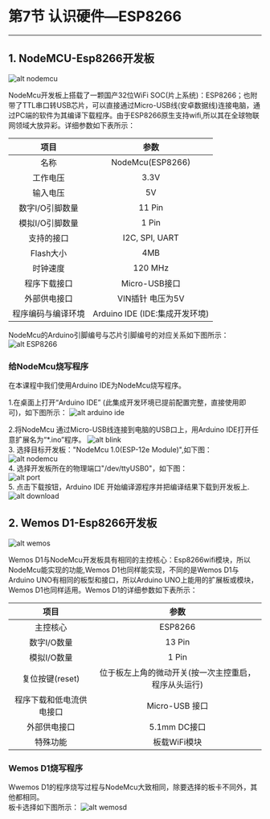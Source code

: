 # 第7节 认识硬件—ESP8266

---

## 1. NodeMCU-Esp8266开发板

![alt nodemcu](http://q6c64umf6.bkt.clouddn.com/nodemcu-no1.jpg)  

NodeMcu开发板上搭载了一颗国产32位WiFi SOC(片上系统)：ESP8266；也附带了TTL串口转USB芯片，可以直接通过Micro-USB线(安卓数据线)连接电脑，通过PC端的软件为其编译下载程序。由于ESP8266原生支持wifi,所以其在全球物联网领域大放异彩。详细参数如下表所示：

  |项目|参数|
   :-:|:-:
   |名称|NodeMcu(ESP8266)|
   |工作电压|3.3V|
   |输入电压|5V|
   |数字I/O引脚数量|11 Pin |
   |模拟I/O引脚数量|1 Pin|
   |支持的接口|I2C, SPI, UART|
   |Flash大小|4MB|
   |时钟速度|120 MHz|
   |程序下载接口|Micro-USB接口|
   |外部供电接口|VIN插针 电压为5V|
   |程序编码与编译环境|Arduino IDE (IDE:集成开发环境)|  

NodeMcu的Arduino引脚编号与芯片引脚编号的对应关系如下图所示：  
![alt ESP8266](https://timgsa.baidu.com/timg?image&quality=80&size=b9999_10000&sec=1582091992576&di=380f0678959750a94886824c0616351e&imgtype=0&src=http%3A%2F%2Fwww.wfuyu.com%2Fuploadfile%2Fcj%2F20150502%2FNODEMCU-DEVKIT-INSTRUCTION-EN.png)

### 给NodeMcu烧写程序

在本课程中我们使用Arduino IDE为NodeMcu烧写程序。

1.在桌面上打开“Arduino IDE” (此集成开发环境已提前配置完整，直接使用即可)，如下图所示：
![alt arduino ide](https://timgsa.baidu.com/timg?image&quality=80&size=b9999_10000&sec=1581959664268&di=9cc5ddcfdcfcbb695ad6fc53d2aa9551&imgtype=0&src=http%3A%2F%2Fwww.uzzf.com%2Fup%2F2015-7%2F2015073111171442149.png)  

2.将NodeMcu 通过Micro-USB线连接到电脑的USB口上，用Arduino IDE打开任意扩展名为“*.ino”程序。
![alt blink](http://q6c64umf6.bkt.clouddn.com/blink.png)  
3. 选择目标开发板："NodeMcu 1.0(ESP-12e Module)",如下图：  
![alt nodemcu](http://q6c64umf6.bkt.clouddn.com/nodemcu.png)  
4. 选择开发板所在的物理端口"/dev/ttyUSB0"，如下图：  
![alt port](http://q6c64umf6.bkt.clouddn.com/port.png)  
5. 点击下载按钮，Arduino IDE 开始编译源程序并把编译结果下载到开发板上.  
![alt download](http://q6c64umf6.bkt.clouddn.com/download.png)

## 2. Wemos D1-Esp8266开发板

![alt wemos](http://q6c64umf6.bkt.clouddn.com/wemos.jpg)

Wemos D1与NodeMcu开发板具有相同的主控核心：Esp8266wifi模块，所以NodeMcu能实现的功能,Wemos D1也同样能实现，不同的是Wemos D1与Arduino UNO有相同的板型和接口，所以Arduino UNO上能用的扩展板或模块，Wemos D1也同样适用。Wemos D1的详细参数如下表所示：

|项目|参数|
:-:|:-:
|主控核心|ESP8266|
|数字I/O数量|13 Pin|
|模拟I/O数量|1 Pin|
|复位按键(reset)|位于板左上角的微动开关(按一次主控重启，程序从头运行)|
|程序下载和低电流供电接口|Micro-USB 接口|
|外部供电接口|5.1mm DC接口|
|特殊功能|板载WiFi模块|

### Wemos D1烧写程序

Wwemos D1的程序烧写过程与NodeMcu大致相同，除要选择的板卡不同外，其他都相同。  
板卡选择如下图所示：
![alt wemosd](http://q6c64umf6.bkt.clouddn.com/wemos-down.png)
